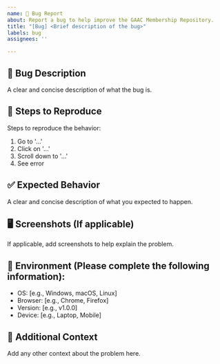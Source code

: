 ```yaml
---
name: 🐛 Bug Report
about: Report a bug to help improve the GAAC Membership Repository.
title: "[Bug] <Brief description of the bug>"
labels: bug
assignees: ''

---
```


## 🐞 Bug Description

A clear and concise description of what the bug is.

## 🔄 Steps to Reproduce

Steps to reproduce the behavior:
1. Go to '...'
2. Click on '...'
3. Scroll down to '...'
4. See error

## ✅ Expected Behavior

A clear and concise description of what you expected to happen.

## 🖥️ Screenshots (If applicable)

If applicable, add screenshots to help explain the problem.

## 📌 Environment (Please complete the following information):  
- OS: [e.g., Windows, macOS, Linux]  
- Browser: [e.g., Chrome, Firefox]  
- Version: [e.g., v1.0.0]  
- Device: [e.g., Laptop, Mobile]  

## 📝 Additional Context

Add any other context about the problem here.
